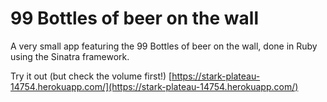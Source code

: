 # 99 Bottles of beer on the wall

A very small app featuring the 99 Bottles of beer on the wall, done in Ruby using the Sinatra framework.

Try it out (but check the volume first!)
[https://stark-plateau-14754.herokuapp.com/](https://stark-plateau-14754.herokuapp.com/)